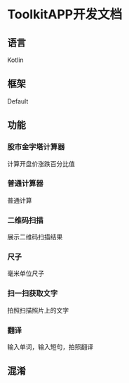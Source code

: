 # ToolkitAPP开发文档
## 语言
Kotlin

## 框架
Default

## 功能
### 股市金字塔计算器
计算开盘价涨跌百分比值
### 普通计算器
普通计算
### 二维码扫描
展示二维码扫描结果
### 尺子
毫米单位尺子
### 扫一扫获取文字
拍照扫描照片上的文字
### 翻译
输入单词，输入短句，拍照翻译
## 混淆
